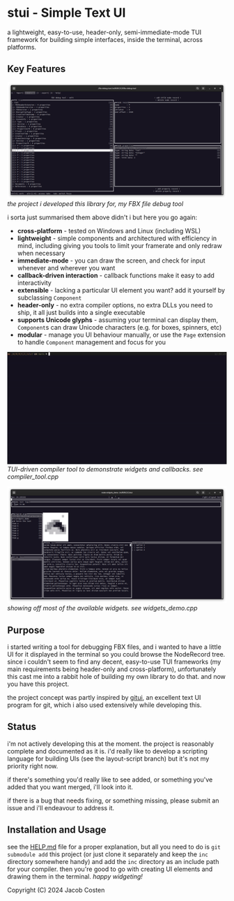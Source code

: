 # stui - Simple Text UI

a lightweight, easy-to-use, header-only, semi-immediate-mode TUI framework for building simple interfaces, inside the terminal, across platforms.

## Key Features

![](doc/fbx_debug_tool.png)
_the project i developed this library for, my FBX file debug tool_

i sorta just summarised them above didn't i but here you go again:
- **cross-platform** - tested on Windows and Linux (including WSL)
- **lightweight** - simple components and architectured with efficiency in mind, including giving you tools to limit your framerate and only redraw when necessary
- **immediate-mode** - you can draw the screen, and check for input whenever and wherever you want
- **callback-driven interaction** - callback functions make it easy to add interactivity
- **extensible** - lacking a particular UI element you want? add it yourself by subclassing `Component`
- **header-only** - no extra compiler options, no extra DLLs you need to ship, it all just builds into a single executable
- **supports Unicode glyphs** - assuming your terminal can display them, `Component`s can draw Unicode characters (e.g. for boxes, spinners, etc)
- **modular** - manage you UI behaviour manually, or use the `Page` extension to handle `Component` management and focus for you

![](stui_compiler.gif)
_TUI-driven compiler tool to demonstrate widgets and callbacks. see compiler_tool.cpp_

![](doc/widgets_demo.png)
_showing off most of the available widgets. see widgets_demo.cpp_

## Purpose

i started writing a tool for debugging FBX files, and i wanted to have a little UI for it displayed in the terminal so you could browse the NodeRecord tree. since i couldn't seem to find any decent, easy-to-use TUI frameworks (my main requirements being header-only and cross-platform), *un*fortunately this cast me into a rabbit hole of building my own library to do that. and now you have this project.

the project concept was partly inspired by [gitui](https://github.com/extrawurst/gitui), an excellent text UI program for git, which i also used extensively while developing this.

## Status

i'm not actively developing this at the moment. the project is reasonably complete and documented as it is. i'd really like to develop a scripting language for building UIs (see the layout-script branch) but it's not my priority right now.

if there's something you'd really like to see added, or something you've added that you want merged, i'll look into it.

if there is a bug that needs fixing, or something missing, please submit an issue and i'll endeavour to address it.

## Installation and Usage

see the [HELP.md](help.md) file for a proper explanation, but all you need to do is `git submodule add` this project (or just clone it separately and keep the `inc` directory somewhere handy) and add the `inc` directory as an include path for your compiler. then you're good to go with creating UI elements and drawing them in the terminal. _happy widgeting!_

Copyright (C) 2024  Jacob Costen
